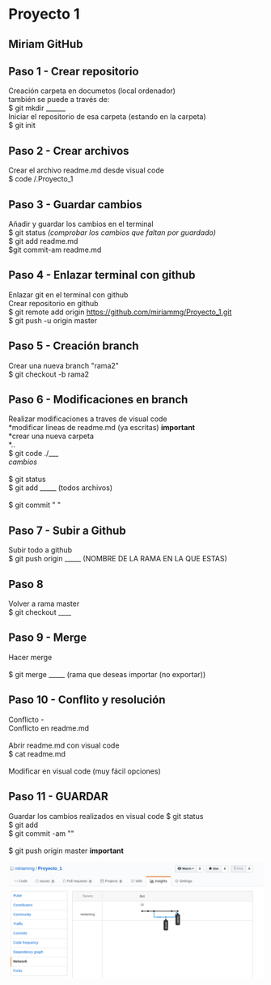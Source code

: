# Proyecto 1 
## Miriam GitHub

## Paso 1 - Crear repositorio
Creación carpeta en documetos (local ordenador) <br> 
    también se puede a través de: <br> 
      $ git mkdir ______ <br> 
Iniciar el repositorio de esa carpeta (estando en la carpeta) <br> 
$ git init <br> 


## Paso 2 - Crear archivos 
Crear el archivo readme.md desde visual code <br> 
$ code /.Proyecto_1 <br> 

## Paso 3 - Guardar cambios
Añadir y guardar los cambios en el terminal <br> 
$ git status             *(comprobar los cambios que faltan por guardado)* <br> 
$ git add readme.md     <br> 
$git commit-am readme.md <br> 

## Paso 4 - Enlazar terminal con github
Enlazar git en el terminal con github <br> 
Crear repositorio en github <br> 
$ git remote add origin https://github.com/miriammg/Proyecto_1.git <br> 
$ git push -u origin master <br> 


## Paso 5 - Creación branch
Crear una nueva branch "rama2" <br> 
$ git checkout -b rama2 <br> 

## Paso 6 - Modificaciones en branch
Realizar modificaciones a traves de visual code  <br> 
*modificar lineas de readme.md (ya escritas) **important**   <br> 
*crear una nueva carpeta <br> 
*.. <br> 
$ git code ./___ <br> 
    *cambios* <br>  
$ git status <br> 
$ git add _____         (todos archivos)  <br>  
$ git commit "   " <br> 

## Paso 7 - Subir a Github
Subir todo a github <br> 
$ git push origin _____ (NOMBRE DE LA RAMA EN LA QUE ESTAS) <br> 

## Paso 8 
Volver a rama master <br> 
$ git checkout ____ <br> 

## Paso 9 - Merge
Hacer merge <br>  
$ git merge _____ (rama que deseas importar (no exportar)) <br> 


## Paso 10 - Conflito y resolución
Conflicto - <br> 
Conflicto en readme.md <br>  
Abrir readme.md con visual code <br> 
$ cat readme.md <br>  
Modificar en visual code (muy fácil opciones) <br> 

## Paso 11 - GUARDAR 
Guardar los cambios realizados en visual code
$ git status <br> 
$ git add <br> 
$ git commit -am "" <br>  
$ git push origin master   **important** <br> 


![Captura Network](Shot_Proyecto_1.png)

